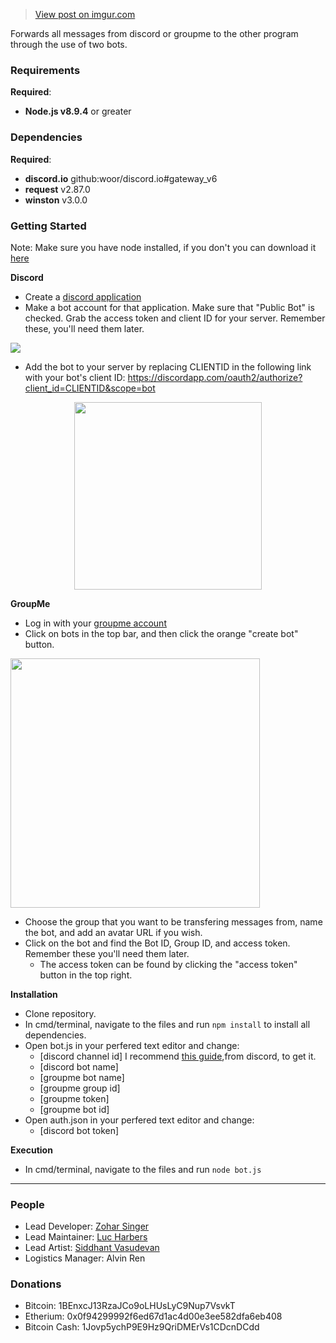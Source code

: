 <blockquote class="imgur-embed-pub" lang="en" data-id="rs3WhTX"><a href="//imgur.com/rs3WhTX">View post on imgur.com</a></blockquote><script async src="//s.imgur.com/min/embed.js" charset="utf-8"></script>
Forwards all messages from discord or groupme to the other program through the use of two bots.

### Requirements
**Required**:
* **Node.js v8.9.4** or greater

### Dependencies
**Required**:
* **discord.io** github:woor/discord.io#gateway_v6
* **request** v2.87.0
* **winston** v3.0.0

### Getting Started
Note: Make sure you have node installed, if you don't you can download it <a href="https://nodejs.org/en/download/"> here</a>

**Discord**
* Create a <a href="https://discordapp.com/login?redirect_to=%2Fdevelopers%2Fapplications%2Fme">discord application</a>
* Make a bot account for that application. Make sure that "Public Bot" is checked. Grab the access token and client ID for your server. Remember these, you'll need them later.
<p align="left"><img src="https://i.imgur.com/LYRZAqw.png" width 300 height=auto></p>

* Add the bot to your server by replacing CLIENTID in the following link with your bot's client ID: https://discordapp.com/oauth2/authorize?client_id=CLIENTID&scope=bot
<p align="center"><img src="https://i.imgur.com/6fOfvqC.png" width=300 height=auto></p>


**GroupMe**
* Log in with your <a href="https://dev.groupme.com/session/new">groupme account<a>
* Click on bots in the top bar, and then click the orange "create bot" button.
<p align="left"><img src="https://i.imgur.com/HoB81Jh.png" width=399 height=auto></p>

* Choose the group that you want to be transfering messages from, name the bot, and add an avatar URL if you wish. 
* Click on the bot and find the Bot ID, Group ID, and access token. Remember these you'll need them later. 
  * The access token can be found by clicking the "access token" button in the top right.
  
**Installation**
* Clone repository.
* In cmd/terminal, navigate to the files and run `npm install` to install all dependencies.
* Open bot.js in your perfered text editor and change:
  * [discord channel id] I recommend <a href="https://support.discordapp.com/hc/en-us/articles/206346498-Where-can-I-find-my-User-Server-Message-ID-"> this guide</a>,from discord, to get it.
  * [discord bot name]
  * [groupme bot name]
  * [groupme group id]
  * [groupme token]
  * [groupme bot id]
* Open auth.json in your perfered text editor and change:
  * [discord bot token]

**Execution**
* In cmd/terminal, navigate to the files and run `node bot.js` 
------------------------------------------------------------------------------------------------------------------------------
### People
* Lead Developer: [Zohar Singer](https://github.com/z0san)
* Lead Maintainer: [Luc Harbers](https://github.com/McKlaus)
* Lead Artist: [Siddhant Vasudevan](https://www.instagram.com/sidduthesquiddu/)
* Logistics Manager: Alvin Ren
### Donations
* Bitcoin: 1BEnxcJ13RzaJCo9oLHUsLyC9Nup7VsvkT
* Etherium: 0x0f94299992f6ed67d1ac4d00e3ee582dfa6eb408
* Bitcoin Cash: 1Jovp5ychP9E9Hz9QriDMErVs1CDcnDCdd


